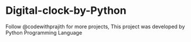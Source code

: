 # Digital-clock-by-Python
Follow @codewithprajith for more projects, This project was developed by Python Programming Language

